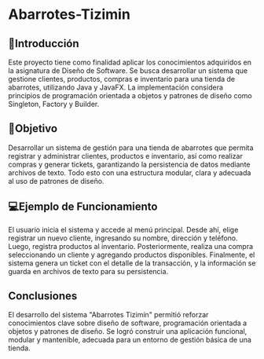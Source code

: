 # Abarrotes-Tizimin

## 📌Introducción

Este proyecto tiene como finalidad aplicar los conocimientos adquiridos en la asignatura de Diseño de Software. Se busca desarrollar un sistema que gestione clientes, productos, compras e inventario para una tienda de abarrotes, utilizando Java y JavaFX. La implementación considera principios de programación orientada a objetos y patrones de diseño como Singleton, Factory y Builder.

## 🎯Objetivo

Desarrollar un sistema de gestión para una tienda de abarrotes que permita registrar y administrar clientes, productos e inventario, así como realizar compras y generar tickets, garantizando la persistencia de datos mediante archivos de texto. Todo esto con una estructura modular, clara y adecuada al uso de patrones de diseño.

## 💻Ejemplo de Funcionamiento

El usuario inicia el sistema y accede al menú principal. Desde ahí, elige registrar un nuevo cliente, ingresando su nombre, dirección y teléfono. Luego, registra productos al inventario. Posteriormente, realiza una compra seleccionando un cliente y agregando productos disponibles. Finalmente, el sistema genera un ticket con el detalle de la transacción, y la información se guarda en archivos de texto para su persistencia.

## Conclusiones

El desarrollo del sistema "Abarrotes Tizimín" permitió reforzar conocimientos clave sobre diseño de software, programación orientada a objetos y patrones de diseño. Se logró construir una aplicación funcional, modular y mantenible, adecuada para un entorno de gestión básica de una tienda.
